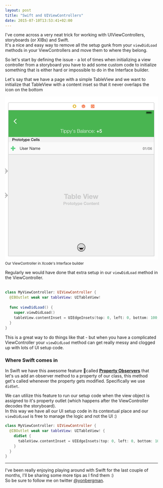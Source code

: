```yaml
---
layout: post
title: "Swift and UIViewControllers"
date: 2015-07-10T13:53:41+02:00
---
```


I've come across a very neat trick for working with UIViewControllers, storyboards (or XIBs) and Swift.    
It's a nice and easy way to remove all the setup gunk from your `viewDidLoad` methods in your ViewControllers and move them to where they belong.

<!--more-->

So let's start by defining the issue - a lot of times when initializing a view controller from a storyboard you have to add some custom code to initialize something that is either hard or impossible to do in the Interface builder.

Let's say that we have a page with a simple TableView and we want to initialize that TableView with a content inset so that it never overlaps the icon on the bottom

![](/images/posts/swift-uiviews/ib.png)
<small class='text-center'>Our ViewController in Xcode's Interface builder</small>

Regularly we would have done that extra setup in our `viewDidLoad` method in the ViewController.    

```swift

class MyViewController: UIViewController {
  @IBOutlet weak var tableView: UITableView!
  
  func viewDidLoad() {
  	super.viewDidLoad()
	tableView.contentInset = UIEdgeInsets(top: 0, left: 0, bottom: 100, right: 0)
  }
}
``` 
This is a great way to do things like that - but when you have a complicated ViewController your `viewDidLoad` method can get really messy and clogged up with lots of UI setup code.

### Where Swift comes in

In Swift we have this awesome feature called [**Property Observers**](https://developer.apple.com/library/prerelease/ios/documentation/Swift/Conceptual/Swift_Programming_Language/Properties.html#//apple_ref/doc/uid/TP40014097-CH14-ID262) that let's us add an observer method to a property of our class, this method get's called whenever the property gets modified. Specifically we use `didSet`.
 
We can utilize this feature to run our setup code when the view object is assigned to it's property outlet (which happens after the ViewController decodes the storyboard).  
In this way we have all our UI setup code in its contextual place and our `viewDidLoad` is free to manage the logic and not the UI :)

```swift
class MyViewController: UIViewController {
  @IBOutlet weak var tableView: UITableView! {
    didSet {
      tableView.contentInset = UIEdgeInsets(top: 0, left: 0, bottom: 100, right: 0)
    }
  }
}
```


----

I've been really enjoying playing around with Swift for the last couple of months, I'll be sharing some more tips as I find them :)   
So be sure to follow me on twitter [@yonbergman](http://twitter.com/yonbergman).
